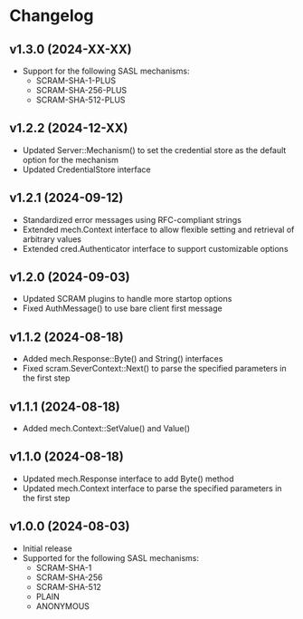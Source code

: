 # Changelog

## v1.3.0 (2024-XX-XX)
- Support for the following SASL mechanisms:
  - SCRAM-SHA-1-PLUS
  - SCRAM-SHA-256-PLUS
  - SCRAM-SHA-512-PLUS

## v1.2.2 (2024-12-XX)
- Updated Server::Mechanism() to set the credential store as the default option for the mechanism
- Updated CredentialStore interface 

## v1.2.1 (2024-09-12)
- Standardized error messages using RFC-compliant strings
- Extended mech.Context interface to allow flexible setting and retrieval of arbitrary values
- Extended cred.Authenticator interface to support customizable options

## v1.2.0 (2024-09-03)
- Updated SCRAM plugins to handle more startop options
- Fixed AuthMessage() to use bare client first message

## v1.1.2 (2024-08-18)
- Added mech.Response::Byte() and String() interfaces
- Fixed scram.SeverContext::Next() to parse the specified parameters in the first step

## v1.1.1 (2024-08-18)
- Added mech.Context::SetValue() and Value()

## v1.1.0 (2024-08-18)
- Updated mech.Response interface to add Byte() method
- Updated mech.Context interface to parse the specified parameters in the first step

## v1.0.0 (2024-08-03)
- Initial release  
- Supported for the following SASL mechanisms:
  - SCRAM-SHA-1
  - SCRAM-SHA-256
  - SCRAM-SHA-512
  - PLAIN
  - ANONYMOUS
